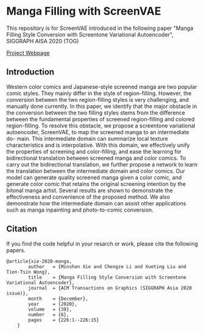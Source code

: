 # Manga Filling with ScreenVAE
This repository is for ScreenVAE introduced in the following paper
"Manga Filling Style Conversion with Screentone Variational Autoencoder", SIGGRAPH AISA 2020 (TOG) 

[Project Webpage](https://www.cse.cuhk.edu.hk/~ttwong/papers/screenstyle/screenstyle.html)

## Introduction
Western color comics and Japanese-style screened manga are two popular comic styles. They mainly differ in the style of region-filling. However, the conversion between the two region-filling styles is very challenging, and manually done currently. In this paper, we identify that the major obstacle in the conversion between the two filling styles stems from the difference between the fundamental properties of screened region-filling and colored region-filling. To resolve this obstacle, we propose a screentone variational autoencoder, ScreenVAE, to map the screened manga to an intermediate do- main. This intermediate domain can summarize local texture characteristics and is interpolative. With this domain, we effectively unify the properties of screening and color-filling, and ease the learning for bidirectional translation between screened manga and color comics. To carry out the bidirectional translation, we further propose a network to learn the translation between the intermediate domain and color comics. Our model can generate quality screened manga given a color comic, and generate color comic that retains the original screening intention by the bitonal manga artist. Several results are shown to demonstrate the effectiveness and convenience of the proposed method. We also demonstrate how the intermediate domain can assist other applications such as manga inpainting and photo-to-comic conversion. 

## Citation
If you find the code helpful in your resarch or work, please cite the following papers.
```
@article{xie-2020-manga,
        author   = {Minshan Xie and Chengze Li and Xueting Liu and Tien-Tsin Wong},
        title    = {Manga Filling Style Conversion with Screentone Variational Autoencoder},
        journal  = {ACM Transactions on Graphics (SIGGRAPH Asia 2020 issue)},
        month    = {December},
        year     = {2020},
        volume   = {39},
        number   = {6},
        pages    = {226:1--226:15}
    }
```
